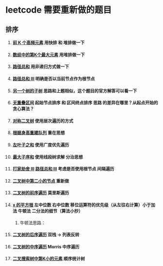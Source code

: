 # leetcode 需要重新做的题目

## 排序

1. #### [前 K 个高频元素](https://leetcode-cn.com/problems/top-k-frequent-elements/)   用快排 和 堆排做一下

2. #### [数组中的第K个最大元素](https://leetcode-cn.com/problems/kth-largest-element-in-an-array/) 用堆排做一下

3. #### [路径总和](https://leetcode-cn.com/problems/path-sum/) 用非递归方式做一下

4. #### [路径总和 III](https://leetcode-cn.com/problems/path-sum-iii/) 明确是否以当前节点作为根节点 

5. #### [另一个树的子树](https://leetcode-cn.com/problems/subtree-of-another-tree/) 思路和上题相似，这个题目的官方解答可以看一下 

6. #### [无重叠区间](https://leetcode-cn.com/problems/non-overlapping-intervals/) 起始节点排序 和 区间终点排序 思路 的差异在哪里？从起点开始的贪心算法？

7. #### [对称二叉树](https://leetcode-cn.com/problems/symmetric-tree/) 使用层次遍历的方式

8. #### [根据身高重建队列](https://leetcode-cn.com/problems/queue-reconstruction-by-height/) 重在思想

9. #### [左叶子之和](https://leetcode-cn.com/problems/sum-of-left-leaves/) 使用广度优先遍历

10. #### [最大子序和](https://leetcode-cn.com/problems/maximum-subarray/) 使用线段树求解 分治思想

11. #### [打家劫舍 III](https://leetcode-cn.com/problems/house-robber-iii/)  [路径总和 III](https://leetcode-cn.com/problems/path-sum-iii/) 考虑是否使用根节点 间隔遍历

12. #### [二叉树中第二小的节点](https://leetcode-cn.com/problems/second-minimum-node-in-a-binary-tree/) 重新做

13. #### [二叉树的前序遍历](https://leetcode-cn.com/problems/binary-tree-preorder-traversal/) 莫里斯遍历

14. #### [x 的平方根](https://leetcode-cn.com/problems/sqrtx/) 左中位数 右中位数 移位运算符的优先级（从左往右计算）小于加法  牛顿法 二分法的细节（算法小抄）

    1. 牛顿法思路：
    
15. #### [二叉树的后序遍历](https://leetcode-cn.com/problems/binary-tree-postorder-traversal/) 双栈 -> 列表反转

16. #### [二叉树的中序遍历](https://leetcode-cn.com/problems/binary-tree-inorder-traversal/) Morris 中序遍历

17. #### [二叉搜索树中第K小的元素](https://leetcode-cn.com/problems/kth-smallest-element-in-a-bst/) 顺序统计树
